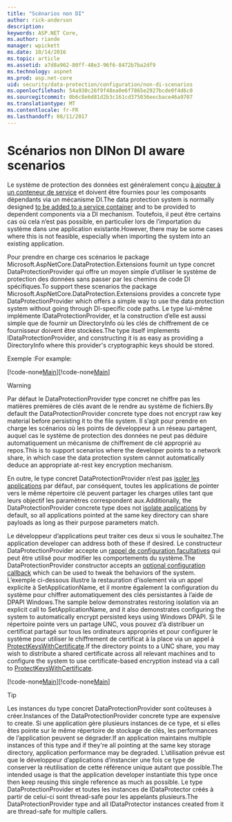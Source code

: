 ```yaml
---
title: "Scénarios non DI"
author: rick-anderson
description: 
keywords: ASP.NET Core,
ms.author: riande
manager: wpickett
ms.date: 10/14/2016
ms.topic: article
ms.assetid: a7d8a962-80ff-48e3-96f6-8472b7ba2df9
ms.technology: aspnet
ms.prod: asp.net-core
uid: security/data-protection/configuration/non-di-scenarios
ms.openlocfilehash: 54a930c26f9f48ea0e6f7865e2927bcde0f4d6c0
ms.sourcegitcommit: 0b6c8e6d81d2b3c161cd375036eecbace46a9707
ms.translationtype: MT
ms.contentlocale: fr-FR
ms.lasthandoff: 08/11/2017
---
```

# <a name="non-di-aware-scenarios"></a><span data-ttu-id="d4298-103">Scénarios non DI</span><span class="sxs-lookup"><span data-stu-id="d4298-103">Non DI aware scenarios</span></span>

<span data-ttu-id="d4298-104">Le système de protection des données est généralement conçu [à ajouter à un conteneur de service](../consumer-apis/overview.md) et doivent être fournies pour les composants dépendants via un mécanisme DI.</span><span class="sxs-lookup"><span data-stu-id="d4298-104">The data protection system is normally designed [to be added to a service container](../consumer-apis/overview.md) and to be provided to dependent components via a DI mechanism.</span></span> <span data-ttu-id="d4298-105">Toutefois, il peut être certains cas où cela n’est pas possible, en particulier lors de l’importation du système dans une application existante.</span><span class="sxs-lookup"><span data-stu-id="d4298-105">However, there may be some cases where this is not feasible, especially when importing the system into an existing application.</span></span>

<span data-ttu-id="d4298-106">Pour prendre en charge ces scénarios le package Microsoft.AspNetCore.DataProtection.Extensions fournit un type concret DataProtectionProvider qui offre un moyen simple d’utiliser le système de protection des données sans passer par les chemins de code DI spécifiques.</span><span class="sxs-lookup"><span data-stu-id="d4298-106">To support these scenarios the package Microsoft.AspNetCore.DataProtection.Extensions provides a concrete type DataProtectionProvider which offers a simple way to use the data protection system without going through DI-specific code paths.</span></span> <span data-ttu-id="d4298-107">Le type lui-même implémente IDataProtectionProvider, et la construction d’elle est aussi simple que de fournir un DirectoryInfo où les clés de chiffrement de ce fournisseur doivent être stockées.</span><span class="sxs-lookup"><span data-stu-id="d4298-107">The type itself implements IDataProtectionProvider, and constructing it is as easy as providing a DirectoryInfo where this provider's cryptographic keys should be stored.</span></span>

<span data-ttu-id="d4298-108">Exemple :</span><span class="sxs-lookup"><span data-stu-id="d4298-108">For example:</span></span>

<span data-ttu-id="d4298-109">[!code-none[Main](non-di-scenarios/_static/nodisample1.cs)]</span><span class="sxs-lookup"><span data-stu-id="d4298-109">[!code-none[Main](non-di-scenarios/_static/nodisample1.cs)]</span></span>

>[!WARNING]
> <span data-ttu-id="d4298-110">Par défaut le DataProtectionProvider type concret ne chiffre pas les matières premières de clés avant de le rendre au système de fichiers.</span><span class="sxs-lookup"><span data-stu-id="d4298-110">By default the DataProtectionProvider concrete type does not encrypt raw key material before persisting it to the file system.</span></span> <span data-ttu-id="d4298-111">Il s’agit pour prendre en charge les scénarios où les points de développeur à un réseau partagent, auquel cas le système de protection des données ne peut pas déduire automatiquement un mécanisme de chiffrement de clé approprié au repos.</span><span class="sxs-lookup"><span data-stu-id="d4298-111">This is to support scenarios where the developer points to a network share, in which case the data protection system cannot automatically deduce an appropriate at-rest key encryption mechanism.</span></span>
>
><span data-ttu-id="d4298-112">En outre, le type concret DataProtectionProvider n’est pas [isoler les applications](overview.md#data-protection-configuration-per-app-isolation) par défaut, par conséquent, toutes les applications de pointer vers le même répertoire clé peuvent partager les charges utiles tant que leurs objectif les paramètres correspondent aux.</span><span class="sxs-lookup"><span data-stu-id="d4298-112">Additionally, the DataProtectionProvider concrete type does not [isolate applications](overview.md#data-protection-configuration-per-app-isolation) by default, so all applications pointed at the same key directory can share payloads as long as their purpose parameters match.</span></span>

<span data-ttu-id="d4298-113">Le développeur d’applications peut traiter ces deux si vous le souhaitez.</span><span class="sxs-lookup"><span data-stu-id="d4298-113">The application developer can address both of these if desired.</span></span> <span data-ttu-id="d4298-114">Le constructeur DataProtectionProvider accepte un [rappel de configuration facultatives](overview.md#data-protection-configuration-callback) qui peut être utilisé pour modifier les comportements du système.</span><span class="sxs-lookup"><span data-stu-id="d4298-114">The DataProtectionProvider constructor accepts an [optional configuration callback](overview.md#data-protection-configuration-callback) which can be used to tweak the behaviors of the system.</span></span> <span data-ttu-id="d4298-115">L’exemple ci-dessous illustre la restauration d’isolement via un appel explicite à SetApplicationName, et il montre également la configuration du système pour chiffrer automatiquement des clés persistantes à l’aide de DPAPI Windows.</span><span class="sxs-lookup"><span data-stu-id="d4298-115">The sample below demonstrates restoring isolation via an explicit call to SetApplicationName, and it also demonstrates configuring the system to automatically encrypt persisted keys using Windows DPAPI.</span></span> <span data-ttu-id="d4298-116">Si le répertoire pointe vers un partage UNC, vous pouvez d’à distribuer un certificat partagé sur tous les ordinateurs appropriés et pour configurer le système pour utiliser le chiffrement de certificat à la place via un appel à [ProtectKeysWithCertificate](overview.md#configuring-x509-certificate).</span><span class="sxs-lookup"><span data-stu-id="d4298-116">If the directory points to a UNC share, you may wish to distribute a shared certificate across all relevant machines and to configure the system to use certificate-based encryption instead via a call to [ProtectKeysWithCertificate](overview.md#configuring-x509-certificate).</span></span>

<span data-ttu-id="d4298-117">[!code-none[Main](non-di-scenarios/_static/nodisample2.cs)]</span><span class="sxs-lookup"><span data-stu-id="d4298-117">[!code-none[Main](non-di-scenarios/_static/nodisample2.cs)]</span></span>

>[!TIP]
> <span data-ttu-id="d4298-118">Les instances du type concret DataProtectionProvider sont coûteuses à créer.</span><span class="sxs-lookup"><span data-stu-id="d4298-118">Instances of the DataProtectionProvider concrete type are expensive to create.</span></span> <span data-ttu-id="d4298-119">Si une application gère plusieurs instances de ce type, et si elles êtes pointe sur le même répertoire de stockage de clés, les performances de l’application peuvent se dégrader.</span><span class="sxs-lookup"><span data-stu-id="d4298-119">If an application maintains multiple instances of this type and if they're all pointing at the same key storage directory, application performance may be degraded.</span></span> <span data-ttu-id="d4298-120">L’utilisation prévue est que le développeur d’applications d’instancier une fois ce type de conserver la réutilisation de cette référence unique autant que possible.</span><span class="sxs-lookup"><span data-stu-id="d4298-120">The intended usage is that the application developer instantiate this type once then keep reusing this single reference as much as possible.</span></span> <span data-ttu-id="d4298-121">Le type DataProtectionProvider et toutes les instances de IDataProtector créés à partir de celui-ci sont thread-safe pour les appelants plusieurs.</span><span class="sxs-lookup"><span data-stu-id="d4298-121">The DataProtectionProvider type and all IDataProtector instances created from it are thread-safe for multiple callers.</span></span>
